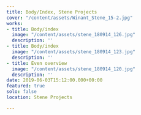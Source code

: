 ```yaml
---
title: Body/Index, Stene Projects
cover: "/content/assets/Winant_Stene_15-2.jpg"
works:
- title: Body/index
  image: "/content/assets/stene_180914_126.jpg"
  description: ''
- title: Body/index
  image: "/content/assets/stene_180914_123.jpg"
  description: ''
- title: Even overview
  image: "/content/assets/stene_180914_120.jpg"
  description: ''
date: 2019-06-03T15:12:00.000+00:00
featured: true
solo: false
location: Stene Projects

---
```

